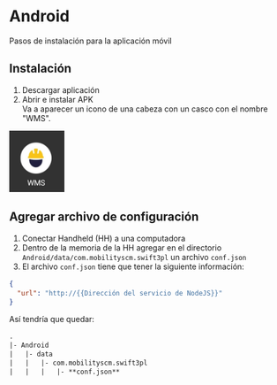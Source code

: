 # Android
Pasos de instalación para la aplicación móvil

## Instalación
1. Descargar aplicación
2. Abrir e instalar APK  
Va a aparecer un icono de una cabeza con un casco con el nombre "WMS".
<img src="icon-on-phone.jpg" width="100">

## Agregar archivo de configuración
1. Conectar Handheld (HH) a una computadora
2. Dentro de la memoria de la HH agregar en el directorio `Android/data/com.mobilityscm.swift3pl` un archivo `conf.json`
3. El archivo `conf.json` tiene que tener la siguiente información:
```json
{
  "url": "http://{{Dirección del servicio de NodeJS}}"
}
```
Así tendría que quedar:
```
.
|- Android
|   |- data
|   |   |- com.mobilityscm.swift3pl
|   |   |   |- **conf.json**
```